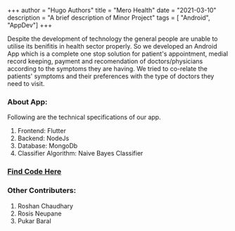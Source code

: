 +++ 
author = "Hugo Authors"
title = "Mero Health"
date = "2021-03-10"
description = "A brief description of Minor Project"
tags = [
    "Android",
    "AppDev"]
+++


Despite the development of technology the general people are unable to utilise its benifitis in health sector properly.
So we developed an Android App which is a complete one stop solution for patient's appointment, medial record keeping, payment and recomendation of doctors/physicians according to the symptoms they are having. We tried to co-relate the patients' symptoms and their preferences with the type of doctors they need to visit.

### About App:
Following are the technical specifications of our app.
1. Frontend: Flutter
2. Backend: NodeJs
3. Database: MongoDb
4. Classifier Algorithm: Naive Bayes Classifier

### [Find Code Here](https://github.com/sulavtimilsina/Minor-Project)

### Other Contributers:
1. Roshan Chaudhary
2. Rosis Neupane
3. Pukar Baral